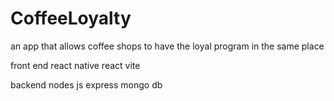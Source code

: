 # CoffeeLoyalty
an app that allows coffee shops to have the loyal program in the same place

front end
react native 
react 
vite

backend
nodes js 
express 
mongo db

